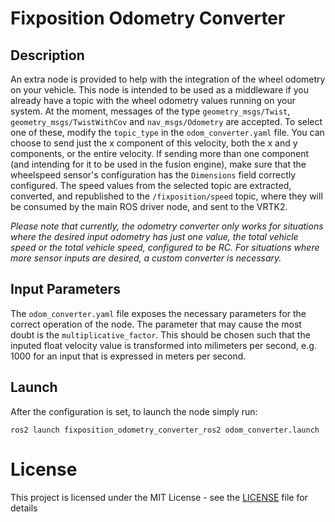 
# Fixposition Odometry Converter

## Description

An extra node is provided to help with the integration of the wheel odometry on your vehicle. This node is intended to be used as a middleware if you already have a topic with the wheel odometry values running on your system. At the moment, messages of the type `geometry_msgs/Twist`, `geometry_msgs/TwistWithCov` and `nav_msgs/Odometry` are accepted. To select one of these, modify the `topic_type` in the `odom_converter.yaml` file. You can choose to send just the x component of this velocity, both the x and y components, or the entire velocity. If sending more than one component (and intending for it to be used in the fusion engine), make sure that the wheelspeed sensor's configuration has the `Dimensions` field correctly configured.
The speed values from the selected topic are extracted, converted, and republished to  the `/fixposition/speed` topic, where they will be consumed by the main ROS driver node, and sent to the VRTK2.

_Please note that currently, the odometry converter only works for situations where the desired input odometry has just one value, the total vehicle speed or the total vehicle speed, configured to be RC. For situations where more sensor inputs are desired, a custom converter is necessary._

## Input Parameters

The `odom_converter.yaml` file exposes the necessary parameters for the correct operation of the node. The parameter that may cause the most doubt is the `multiplicative_factor`. This should be chosen such that the inputed float velocity value is transformed into milimeters per second, e.g. 1000 for an input that is expressed in meters per second.

## Launch

After the configuration is set, to launch the node simply run:

   `ros2 launch fixposition_odometry_converter_ros2 odom_converter.launch`

# License

This project is licensed under the MIT License - see the [LICENSE](LICENSE) file for details
